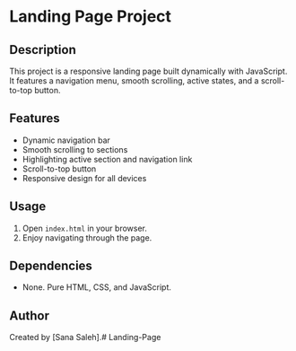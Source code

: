 # Landing Page Project

## Description
This project is a responsive landing page built dynamically with JavaScript. It features a navigation menu, smooth scrolling, active states, and a scroll-to-top button.

## Features
- Dynamic navigation bar
- Smooth scrolling to sections
- Highlighting active section and navigation link
- Scroll-to-top button
- Responsive design for all devices

## Usage
1. Open `index.html` in your browser.
2. Enjoy navigating through the page.

## Dependencies
- None. Pure HTML, CSS, and JavaScript.

## Author
Created by [Sana Saleh].# Landing-Page
